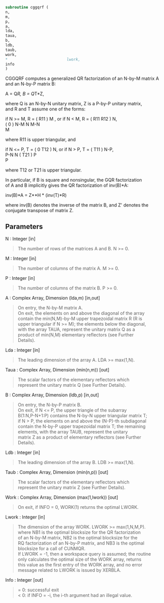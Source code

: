 ```fortran  
subroutine cggqrf (  
n,  
m,  
p,  
a,  
lda,  
taua,  
b,  
ldb,  
taub,  
work,  
*                          lwork,  
info  
)  
```  
  
CGGQRF computes a generalized QR factorization of an N-by-M matrix A  
and an N-by-P matrix B:  
  
A = Q*R,        B = Q*T*Z,  
  
where Q is an N-by-N unitary matrix, Z is a P-by-P unitary matrix,  
and R and T assume one of the forms:  
  
if N >= M,  R = ( R11 ) M  ,   or if N < M,  R = ( R11  R12 ) N,  
(  0  ) N-M                         N   M-N  
M  
  
where R11 is upper triangular, and  
  
if N <= P,  T = ( 0  T12 ) N,   or if N > P,  T = ( T11 ) N-P,  
P-N  N                           ( T21 ) P  
P  
  
where T12 or T21 is upper triangular.  
  
In particular, if B is square and nonsingular, the GQR factorization  
of A and B implicitly gives the QR factorization of inv(B)*A:  
  
inv(B)*A = Z**H * (inv(T)*R)  
  
where inv(B) denotes the inverse of the matrix B, and Z' denotes the  
conjugate transpose of matrix Z.  
  
## Parameters  
N : Integer [in]  
> The number of rows of the matrices A and B. N >= 0.  
  
M : Integer [in]  
> The number of columns of the matrix A.  M >= 0.  
  
P : Integer [in]  
> The number of columns of the matrix B.  P >= 0.  
  
A : Complex Array, Dimension (lda,m) [in,out]  
> On entry, the N-by-M matrix A.  
> On exit, the elements on and above the diagonal of the array  
> contain the min(N,M)-by-M upper trapezoidal matrix R (R is  
> upper triangular if N >= M); the elements below the diagonal,  
> with the array TAUA, represent the unitary matrix Q as a  
> product of min(N,M) elementary reflectors (see Further  
> Details).  
  
Lda : Integer [in]  
> The leading dimension of the array A. LDA >= max(1,N).  
  
Taua : Complex Array, Dimension (min(n,m)) [out]  
> The scalar factors of the elementary reflectors which  
> represent the unitary matrix Q (see Further Details).  
  
B : Complex Array, Dimension (ldb,p) [in,out]  
> On entry, the N-by-P matrix B.  
> On exit, if N <= P, the upper triangle of the subarray  
> B(1:N,P-N+1:P) contains the N-by-N upper triangular matrix T;  
> if N > P, the elements on and above the (N-P)-th subdiagonal  
> contain the N-by-P upper trapezoidal matrix T; the remaining  
> elements, with the array TAUB, represent the unitary  
> matrix Z as a product of elementary reflectors (see Further  
> Details).  
  
Ldb : Integer [in]  
> The leading dimension of the array B. LDB >= max(1,N).  
  
Taub : Complex Array, Dimension (min(n,p)) [out]  
> The scalar factors of the elementary reflectors which  
> represent the unitary matrix Z (see Further Details).  
  
Work : Complex Array, Dimension (max(1,lwork)) [out]  
> On exit, if INFO = 0, WORK(1) returns the optimal LWORK.  
  
Lwork : Integer [in]  
> The dimension of the array WORK. LWORK >= max(1,N,M,P).  
> where NB1 is the optimal blocksize for the QR factorization  
> of an N-by-M matrix, NB2 is the optimal blocksize for the  
> RQ factorization of an N-by-P matrix, and NB3 is the optimal  
> blocksize for a call of CUNMQR.  
> If LWORK = -1, then a workspace query is assumed; the routine  
> only calculates the optimal size of the WORK array, returns  
> this value as the first entry of the WORK array, and no error  
> message related to LWORK is issued by XERBLA.  
  
Info : Integer [out]  
> = 0:  successful exit  
> < 0:  if INFO = -i, the i-th argument had an illegal value.  
  
